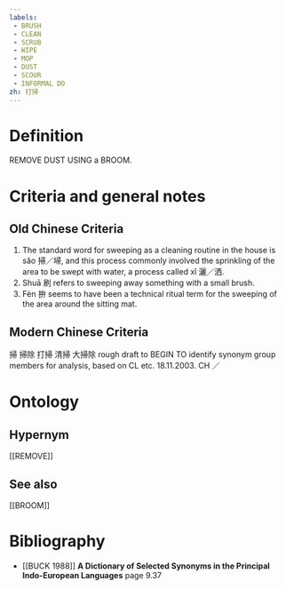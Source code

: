 ```yaml
---
labels: 
 - BRUSH
 - CLEAN
 - SCRUB
 - WIPE
 - MOP
 - DUST
 - SCOUR
 - INFORMAL DO
zh: 打掃
---
```


# Definition
REMOVE DUST USING a BROOM.
# Criteria and general notes
## Old Chinese Criteria
1. The standard word for sweeping as a cleaning routine in the house is sǎo 掃／埽, and this process commonly involved the sprinkling of the area to be swept with water, a process called xǐ 灑／洒.
2. Shuā 刷 refers to sweeping away something with a small brush.
3. Fèn 拚 seems to have been a technical ritual term for the sweeping of the area around the sitting mat.
## Modern Chinese Criteria
掃
掃除
打掃
清掃
大掃除
rough draft to BEGIN TO identify synonym group members for analysis, based on CL etc. 18.11.2003. CH ／
# Ontology

## Hypernym
[[REMOVE]]
## See also
[[BROOM]]
# Bibliography
- [[BUCK 1988]]
**A Dictionary of Selected Synonyms in the Principal Indo-European Languages** page 9.37
